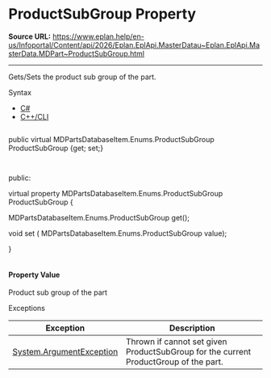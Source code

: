 # ProductSubGroup Property

**Source URL:** https://www.eplan.help/en-us/Infoportal/Content/api/2026/Eplan.EplApi.MasterDatau~Eplan.EplApi.MasterData.MDPart~ProductSubGroup.html

---

Gets/Sets the product sub group of the part.

Syntax

- [C#](#i-syntax-CS)
- [C++/CLI](#i-syntax-CPP2005)

```
```
public virtual MDPartsDatabaseItem.Enums.ProductSubGroup ProductSubGroup {get; set;}
```
```

```
```
public:

virtual property MDPartsDatabaseItem.Enums.ProductSubGroup ProductSubGroup {

   MDPartsDatabaseItem.Enums.ProductSubGroup get();

   void set (    MDPartsDatabaseItem.Enums.ProductSubGroup value);

}
```
```

#### Property Value

Product sub group of the part

Exceptions

| Exception | Description |
| --- | --- |
| [System.ArgumentException](#) | Thrown if cannot set given ProductSubGroup for the current ProductGroup of the part. |
